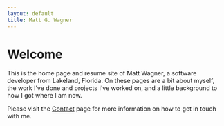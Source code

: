```yaml
---
layout: default
title: Matt G. Wagner
---
```


# Welcome

This is the home page and resume site of Matt Wagner, a software developer from Lakeland, Florida. On these pages are a bit about myself, the work I've done and projects I've worked on, and a little background to how I got where I am now. 

Please visit the [Contact](/contact) page for more information on how to get in touch with me.